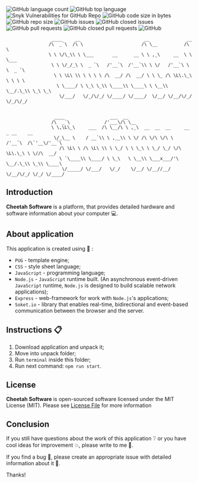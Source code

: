 ![GitHub language count](https://img.shields.io/github/languages/count/CreativeRusBear/Cheetah_Software)
![GitHub top language](https://img.shields.io/github/languages/top/CreativeRusBear/Cheetah_Software)
![Snyk Vulnerabilities for GitHub Repo](https://img.shields.io/snyk/vulnerabilities/github/CreativeRusBear/Cheetah_Software)
![GitHub code size in bytes](https://img.shields.io/github/languages/code-size/CreativeRusBear/Cheetah_Software)
![GitHub repo size](https://img.shields.io/github/repo-size/CreativeRusBear/Cheetah_Software)
![GitHub issues](https://img.shields.io/github/issues/CreativeRusBear/Cheetah_Software)
![GitHub closed issues](https://img.shields.io/github/issues-closed/CreativeRusBear/Cheetah_Software)
![GitHub pull requests](https://img.shields.io/github/issues-pr/CreativeRusBear/Cheetah_Software)
![GitHub closed pull requests](https://img.shields.io/github/issues-pr-closed/CreativeRusBear/Cheetah_Software)
![GitHub](https://img.shields.io/github/license/CreativeRusBear/Cheetah_Software)

```
                 ____     __                        __              __
                /\  _`\  /\ \                      /\ \__          /\ \
                \ \ \/\_\\ \ \___       __      __ \ \ ,_\     __  \ \ \___
                 \ \ \/_/_\ \  _ `\   /'__`\  /'__`\\ \ \/   /'__`\ \ \  _ `\
                  \ \ \L\ \\ \ \ \ \ /\  __/ /\  __/ \ \ \_ /\ \L\.\_\ \ \ \ \
                   \ \____/ \ \_\ \_\\ \____\\ \____\ \ \__\\ \__/.\_\\ \_\ \_\
                    \/___/   \/_/\/_/ \/____/ \/____/  \/__/ \/__/\/_/ \/_/\/_/


                  ____                 ___  __
                 /\  _`\             /'___\/\ \__
                 \ \,\L\_\     ___  /\ \__/\ \ ,_\  __  __  __     __     _ __    __
                  \/_\__ \    / __`\\ \ ,__\\ \ \/ /\ \/\ \/\ \  /'__`\  /\`'__\/'__`\
                    /\ \L\ \ /\ \L\ \\ \ \_/ \ \ \_\ \ \_/ \_/ \/\ \L\.\_\ \ \//\  __/
                    \ `\____\\ \____/ \ \_\   \ \__\\ \___x___/'\ \__/.\_\\ \_\\ \____\
                     \/_____/ \/___/   \/_/    \/__/ \/__//__/   \/__/\/_/ \/_/ \/____/

```
## Introduction

**Cheetah Software** is a platform, that provides detailed hardware and software information about your computer :computer:. 


## About application

This application is created using :bookmark_tabs: :
 * `PUG` - template engine;
 * `CSS` - style sheet language;
 * `JavaScript` - programming language;
 * `Node.js` - `JavaScript` runtime built. (An asynchronous event-driven `JavaScript` runtime, `Node.js` is designed to build scalable network applications);
 * `Express` - web-framework for work with `Node.js`'s applications;
 * `Soket.io` - library that enables real-time, bidirectional and event-based communication between the browser and the server.
 
## Instructions :clipboard:

1. Download application and unpack it;
2. Move into unpack folder;
3. Run `terminal` inside this folder;
4. Run next command: `npm run start`.

## License

**Cheetah Software** is open-sourced software licensed under the MIT License (MIT). Please see [License File](LICENSE) for more information

## Conclusion

If you still have questions about the work of this application :grey_question: or you have cool ideas for improvement :boom:, please write to me :email:.

If you find a bug :bug:, please create an appropriate issue with detailed information about it :speech_balloon:.

Thanks!